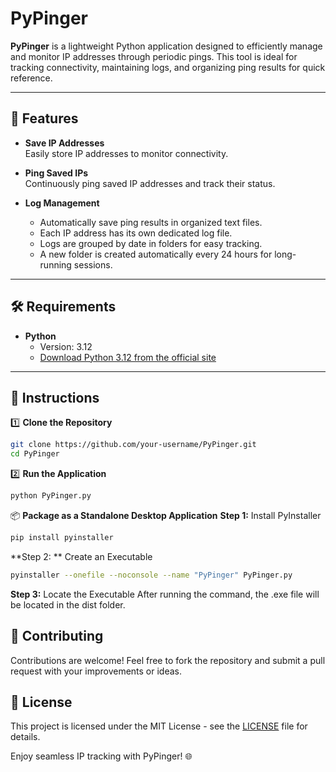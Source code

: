 # PyPinger

**PyPinger** is a lightweight Python application designed to efficiently manage and monitor IP addresses through periodic pings. This tool is ideal for tracking connectivity, maintaining logs, and organizing ping results for quick reference.

---

## 🚀 Features
- **Save IP Addresses**  
  Easily store IP addresses to monitor connectivity.

- **Ping Saved IPs**  
  Continuously ping saved IP addresses and track their status.

- **Log Management**  
  - Automatically save ping results in organized text files.  
  - Each IP address has its own dedicated log file.  
  - Logs are grouped by date in folders for easy tracking.  
  - A new folder is created automatically every 24 hours for long-running sessions.  

---

## 🛠 Requirements
- **Python**  
  - Version: 3.12  
  - [Download Python 3.12 from the official site](https://www.python.org/)

---

## 📖 Instructions

1️⃣ **Clone the Repository**
```bash
git clone https://github.com/your-username/PyPinger.git
cd PyPinger
```

2️⃣ **Run the Application**
```bash
python PyPinger.py
```

📦 **Package as a Standalone Desktop Application**
**Step 1:** Install PyInstaller
```bash
pip install pyinstaller
```

**Step 2: ** Create an Executable
```bash
pyinstaller --onefile --noconsole --name "PyPinger" PyPinger.py
```

**Step 3:** Locate the Executable
After running the command, the .exe file will be located in the dist folder.

## 🤝 Contributing
Contributions are welcome! Feel free to fork the repository and submit a pull request with your improvements or ideas.

## 📝 License
This project is licensed under the MIT License - see the [LICENSE](LICENSE) file for details.

Enjoy seamless IP tracking with PyPinger! 🌐
